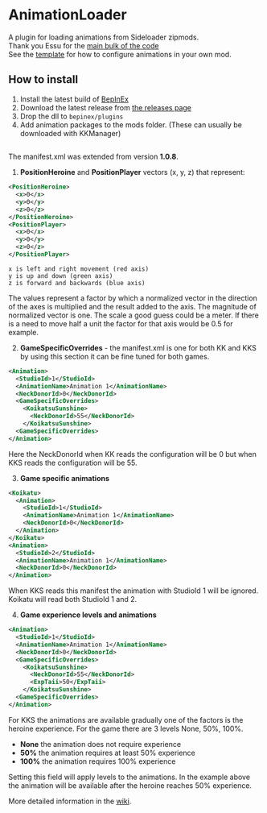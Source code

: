 # AnimationLoader
A plugin for loading animations from Sideloader zipmods.  
Thank you Essu for the [main bulk of the code](https://github.com/IllusionMods/AnimationLoader/commit/402c02af3bbb5a6e1b3015bd0caa3f0a7db618fc)  
See the [template](template.xml) for how to configure animations in your own mod.

## How to install
1. Install the latest build of [BepInEx](https://github.com/BepInEx/BepInEx/releases)
2. Download the latest release from [the releases page](../../releases)
3. Drop the dll to `bepinex/plugins`
4. Add animation packages to the mods folder. (These can usually be downloaded with KKManager)

##
The manifest.xml was extended from version **1.0.8**.

1. **PositionHeroine** and **PositionPlayer** vectors (x, y, z) that represent:
```xml
<PositionHeroine>
  <x>0</x>
  <y>0</y>
  <z>0</z>
</PositionHeroine>
<PositionPlayer>
  <x>0</x>
  <y>0</y>
  <z>0</z>
</PositionPlayer>
```
    x is left and right movement (red axis)
    y is up and down (green axis)
    z is forward and backwards (blue axis)
The values represent a factor by which a normalized vector in the direction of the axes is 
multiplied and the result added to the axis. The magnitude of normalized vector is one. The scale
a good guess could be a meter. If there is a need to move half a unit the factor for that axis 
would be 0.5 for example.

2. **GameSpecificOverrides** - the manifest.xml is one for both KK and KKS by using this section
it can be fine tuned for both games.
```xml
<Animation>
  <StudioId>1</StudioId>
  <AnimationName>Animation 1</AnimationName>
  <NeckDonorId>0</NeckDonorId>
  <GameSpecificOverrides>
    <KoikatsuSunshine>
      <NeckDonorId>55</NeckDonorId>
    </KoikatsuSunshine>
  <GameSpecificOverrides>
</Animation>
```
Here the NeckDonorId when KK reads the configuration will be 0 but when KKS reads the configuration
will be 55.

3. **Game specific animations**
```xml
<Koikatu>
  <Animation>
    <StudioId>1</StudioId>
    <AnimationName>Animation 1</AnimationName>
    <NeckDonorId>0</NeckDonorId>
  </Animation>
</Koikatu>
<Animation>
  <StudioId>2</StudioId>
  <AnimationName>Animation 1</AnimationName>
  <NeckDonorId>0</NeckDonorId>
</Animation>

```
When KKS reads this manifest the animation with StudioId 1 will be ignored. Koikatu will read both
StudioId 1 and 2.

4. **Game experience levels and animations**
```xml
<Animation>
  <StudioId>1</StudioId>
  <AnimationName>Animation 1</AnimationName>
  <NeckDonorId>0</NeckDonorId>
  <GameSpecificOverrides>
    <KoikatsuSunshine>
      <NeckDonorId>55</NeckDonorId>
      <ExpTaii>50</ExpTaii>
    </KoikatsuSunshine>
  <GameSpecificOverrides>
</Animation>
```
For KKS the animations are available gradually one of the factors is the heroine experience. For the
game there are 3 levels None, 50%, 100%.
- **None** the animation does not require experience
- **50%** the animation requires at least 50% experience
- **100%** the animation requires 100% experience

Setting this field will apply levels to the animations. In the example above the animation will be
available after the heroine reaches 50% experience.

More detailed information in the
[wiki](https://github.com/IllusionMods/AnimationLoader/wiki/manifest.xml).